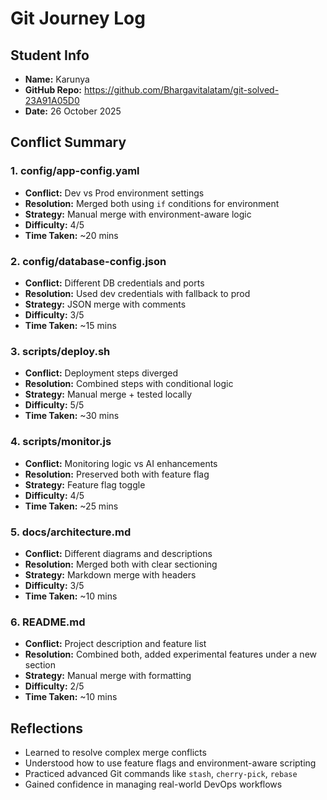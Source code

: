 # Git Journey Log

## Student Info
- **Name:** Karunya
- **GitHub Repo:** https://github.com/Bhargavitalatam/git-solved-23A91A05D0
- **Date:** 26 October 2025

## Conflict Summary

### 1. config/app-config.yaml
- **Conflict:** Dev vs Prod environment settings
- **Resolution:** Merged both using `if` conditions for environment
- **Strategy:** Manual merge with environment-aware logic
- **Difficulty:** 4/5
- **Time Taken:** ~20 mins

### 2. config/database-config.json
- **Conflict:** Different DB credentials and ports
- **Resolution:** Used dev credentials with fallback to prod
- **Strategy:** JSON merge with comments
- **Difficulty:** 3/5
- **Time Taken:** ~15 mins

### 3. scripts/deploy.sh
- **Conflict:** Deployment steps diverged
- **Resolution:** Combined steps with conditional logic
- **Strategy:** Manual merge + tested locally
- **Difficulty:** 5/5
- **Time Taken:** ~30 mins

### 4. scripts/monitor.js
- **Conflict:** Monitoring logic vs AI enhancements
- **Resolution:** Preserved both with feature flag
- **Strategy:** Feature flag toggle
- **Difficulty:** 4/5
- **Time Taken:** ~25 mins

### 5. docs/architecture.md
- **Conflict:** Different diagrams and descriptions
- **Resolution:** Merged both with clear sectioning
- **Strategy:** Markdown merge with headers
- **Difficulty:** 3/5
- **Time Taken:** ~10 mins

### 6. README.md
- **Conflict:** Project description and feature list
- **Resolution:** Combined both, added experimental features under a new section
- **Strategy:** Manual merge with formatting
- **Difficulty:** 2/5
- **Time Taken:** ~10 mins

## Reflections
- Learned to resolve complex merge conflicts
- Understood how to use feature flags and environment-aware scripting
- Practiced advanced Git commands like `stash`, `cherry-pick`, `rebase`
- Gained confidence in managing real-world DevOps workflows
